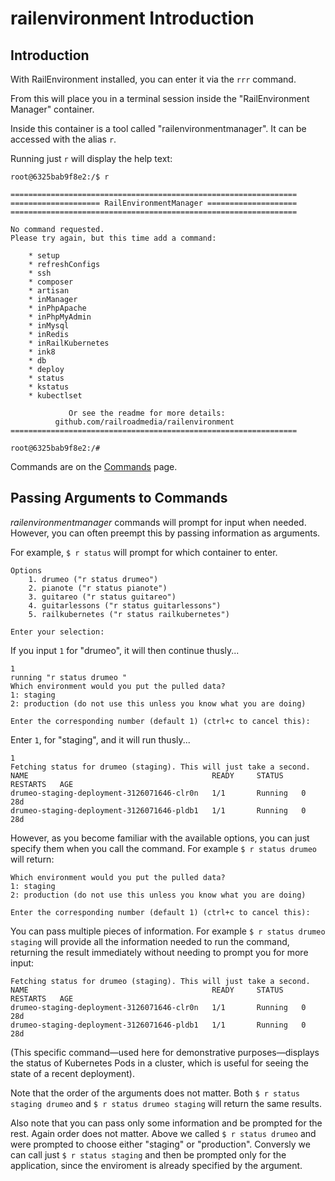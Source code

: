 railenvironment Introduction
=

Introduction
-

With RailEnvironment installed, you can enter it via the `rrr` command.

From this will place you in a terminal session inside the "RailEnvironment Manager" container.

Inside this container is a tool called "railenvironmentmanager". It can be accessed with the alias `r`.

Running just `r` will display the help text:

    root@6325bab9f8e2:/$ r

    ================================================================
    ==================== RailEnvironmentManager ====================
    ================================================================

    No command requested.
    Please try again, but this time add a command:

        * setup
        * refreshConfigs
        * ssh
        * composer
        * artisan
        * inManager
        * inPhpApache
        * inPhpMyAdmin
        * inMysql
        * inRedis
        * inRailKubernetes
        * ink8
        * db
        * deploy
        * status
        * kstatus
        * kubectlset

                 Or see the readme for more details:
              github.com/railroadmedia/railenvironment
    ================================================================

    root@6325bab9f8e2:/#

Commands are on the [Commands](../../docs/commands) page.

Passing Arguments to Commands
-

*railenvironmentmanager* commands will prompt for input when needed. However, you can often preempt this by passing information as arguments.

For example, `$ r status` will prompt for which container to enter.

    Options
        1. drumeo ("r status drumeo")
        2. pianote ("r status pianote")
        3. guitareo ("r status guitareo")
        4. guitarlessons ("r status guitarlessons")
        5. railkubernetes ("r status railkubernetes")

    Enter your selection:

If you input `1` for "drumeo", it will then continue thusly...

    1
    running "r status drumeo "
    Which environment would you put the pulled data?
    1: staging
    2: production (do not use this unless you know what you are doing)

    Enter the corresponding number (default 1) (ctrl+c to cancel this):

Enter `1`, for "staging", and it will run thusly...

    1
    Fetching status for drumeo (staging). This will just take a second.
    NAME                                         READY     STATUS    RESTARTS   AGE
    drumeo-staging-deployment-3126071646-clr0n   1/1       Running   0          28d
    drumeo-staging-deployment-3126071646-pldb1   1/1       Running   0          28d

However, as you become familiar with the available options, you can just specify them when you call the command. For example `$ r status drumeo` will return:

    Which environment would you put the pulled data?
    1: staging
    2: production (do not use this unless you know what you are doing)

    Enter the corresponding number (default 1) (ctrl+c to cancel this):

You can pass multiple pieces of information. For example `$ r status drumeo staging` will provide all the information needed to run the command, returning the result immediately without needing to prompt you for more input:

    Fetching status for drumeo (staging). This will just take a second.
    NAME                                         READY     STATUS    RESTARTS   AGE
    drumeo-staging-deployment-3126071646-clr0n   1/1       Running   0          28d
    drumeo-staging-deployment-3126071646-pldb1   1/1       Running   0          28d

(This specific command—used here for demonstrative purposes—displays the status of Kubernetes Pods in a cluster, which is useful for seeing the state of a recent deployment).

Note that the order of the arguments does not matter. Both `$ r status staging drumeo` and `$ r status drumeo staging` will return the same results.

Also note that you can pass only some information and be prompted for the rest. Again order does not matter. Above we called `$ r status drumeo` and were prompted to choose either "staging" or "production". Conversly we can call just `$ r status staging` and then be prompted only for the application, since the enviroment is already specified by the argument.
